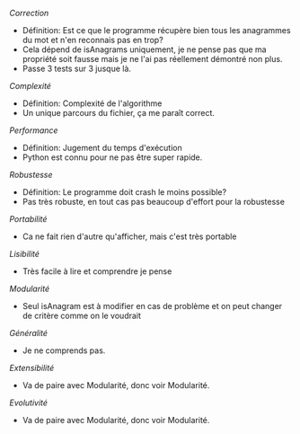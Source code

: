 *Correction*
- Définition: Est ce que le programme récupère bien tous les anagrammes du mot et n'en reconnais pas en trop?
- Cela dépend de isAnagrams uniquement, je ne pense pas que ma propriété soit fausse mais je ne l'ai pas réellement démontré non plus.
- Passe 3 tests sur 3 jusque là.

*Complexité*
- Définition: Complexité de l'algorithme
- Un unique parcours du fichier, ça me paraît correct.

*Performance*
- Définition: Jugement du temps d'exécution
- Python est connu pour ne pas être super rapide.

*Robustesse*
- Définition: Le programme doit crash le moins possible?
- Pas très robuste, en tout cas pas beaucoup d'effort pour la robustesse

*Portabilité*
- Ca ne fait rien d'autre qu'afficher, mais c'est très portable

*Lisibilité*
- Très facile à lire et comprendre je pense

*Modularité*
- Seul isAnagram est à modifier en cas de problème et on peut changer de critère comme on le voudrait

*Généralité*
- Je ne comprends pas.

*Extensibilité*
- Va de paire avec Modularité, donc voir Modularité.

*Evolutivité*
- Va de paire avec Modularité, donc voir Modularité.
